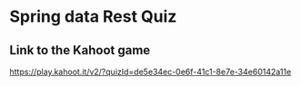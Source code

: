 # Spring data Rest Quiz

## Link to the Kahoot game 

https://play.kahoot.it/v2/?quizId=de5e34ec-0e6f-41c1-8e7e-34e60142a11e
